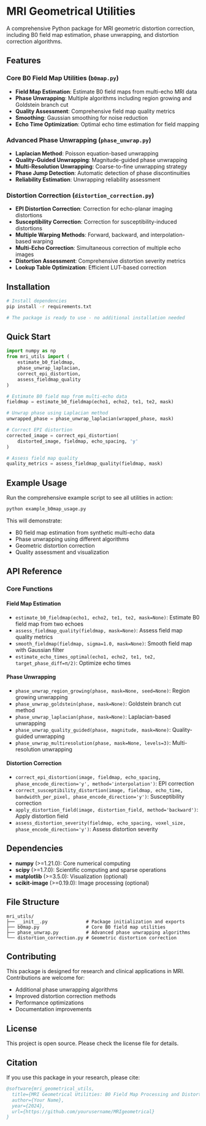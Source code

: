 # MRI Geometrical Utilities

A comprehensive Python package for MRI geometric distortion correction, including B0 field map estimation, phase unwrapping, and distortion correction algorithms.

## Features

### Core B0 Field Map Utilities (`b0map.py`)
- **Field Map Estimation**: Estimate B0 field maps from multi-echo MRI data
- **Phase Unwrapping**: Multiple algorithms including region growing and Goldstein branch cut
- **Quality Assessment**: Comprehensive field map quality metrics
- **Smoothing**: Gaussian smoothing for noise reduction
- **Echo Time Optimization**: Optimal echo time estimation for field mapping

### Advanced Phase Unwrapping (`phase_unwrap.py`)
- **Laplacian Method**: Poisson equation-based unwrapping
- **Quality-Guided Unwrapping**: Magnitude-guided phase unwrapping
- **Multi-Resolution Unwrapping**: Coarse-to-fine unwrapping strategy
- **Phase Jump Detection**: Automatic detection of phase discontinuities
- **Reliability Estimation**: Unwrapping reliability assessment

### Distortion Correction (`distortion_correction.py`)
- **EPI Distortion Correction**: Correction for echo-planar imaging distortions
- **Susceptibility Correction**: Correction for susceptibility-induced distortions
- **Multiple Warping Methods**: Forward, backward, and interpolation-based warping
- **Multi-Echo Correction**: Simultaneous correction of multiple echo images
- **Distortion Assessment**: Comprehensive distortion severity metrics
- **Lookup Table Optimization**: Efficient LUT-based correction

## Installation

```bash
# Install dependencies
pip install -r requirements.txt

# The package is ready to use - no additional installation needed
```

## Quick Start

```python
import numpy as np
from mri_utils import (
    estimate_b0_fieldmap,
    phase_unwrap_laplacian,
    correct_epi_distortion,
    assess_fieldmap_quality
)

# Estimate B0 field map from multi-echo data
fieldmap = estimate_b0_fieldmap(echo1, echo2, te1, te2, mask)

# Unwrap phase using Laplacian method
unwrapped_phase = phase_unwrap_laplacian(wrapped_phase, mask)

# Correct EPI distortion
corrected_image = correct_epi_distortion(
    distorted_image, fieldmap, echo_spacing, 'y'
)

# Assess field map quality
quality_metrics = assess_fieldmap_quality(fieldmap, mask)
```

## Example Usage

Run the comprehensive example script to see all utilities in action:

```bash
python example_b0map_usage.py
```

This will demonstrate:
- B0 field map estimation from synthetic multi-echo data
- Phase unwrapping using different algorithms
- Geometric distortion correction
- Quality assessment and visualization

## API Reference

### Core Functions

#### Field Map Estimation
- `estimate_b0_fieldmap(echo1, echo2, te1, te2, mask=None)`: Estimate B0 field map from two echoes
- `assess_fieldmap_quality(fieldmap, mask=None)`: Assess field map quality metrics
- `smooth_fieldmap(fieldmap, sigma=1.0, mask=None)`: Smooth field map with Gaussian filter
- `estimate_echo_times_optimal(echo1, echo2, te1, te2, target_phase_diff=π/2)`: Optimize echo times

#### Phase Unwrapping
- `phase_unwrap_region_growing(phase, mask=None, seed=None)`: Region growing unwrapping
- `phase_unwrap_goldstein(phase, mask=None)`: Goldstein branch cut method
- `phase_unwrap_laplacian(phase, mask=None)`: Laplacian-based unwrapping
- `phase_unwrap_quality_guided(phase, magnitude, mask=None)`: Quality-guided unwrapping
- `phase_unwrap_multiresolution(phase, mask=None, levels=3)`: Multi-resolution unwrapping

#### Distortion Correction
- `correct_epi_distortion(image, fieldmap, echo_spacing, phase_encode_direction='y', method='interpolation')`: EPI correction
- `correct_susceptibility_distortion(image, fieldmap, echo_time, bandwidth_per_pixel, phase_encode_direction='y')`: Susceptibility correction
- `apply_distortion_field(image, distortion_field, method='backward')`: Apply distortion field
- `assess_distortion_severity(fieldmap, echo_spacing, voxel_size, phase_encode_direction='y')`: Assess distortion severity

## Dependencies

- **numpy** (>=1.21.0): Core numerical computing
- **scipy** (>=1.7.0): Scientific computing and sparse operations
- **matplotlib** (>=3.5.0): Visualization (optional)
- **scikit-image** (>=0.19.0): Image processing (optional)

## File Structure

```
mri_utils/
├── __init__.py              # Package initialization and exports
├── b0map.py                 # Core B0 field map utilities
├── phase_unwrap.py          # Advanced phase unwrapping algorithms
└── distortion_correction.py # Geometric distortion correction
```

## Contributing

This package is designed for research and clinical applications in MRI. Contributions are welcome for:
- Additional phase unwrapping algorithms
- Improved distortion correction methods
- Performance optimizations
- Documentation improvements

## License

This project is open source. Please check the license file for details.

## Citation

If you use this package in your research, please cite:

```bibtex
@software{mri_geometrical_utils,
  title={MRI Geometrical Utilities: B0 Field Map Processing and Distortion Correction},
  author={Your Name},
  year={2024},
  url={https://github.com/yourusername/MRIgeometrical}
}
```


